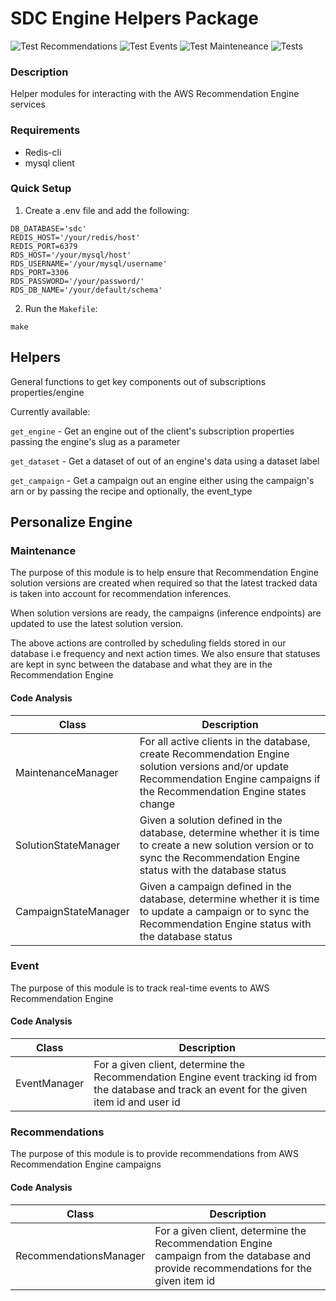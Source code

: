 # SDC Engine Helpers Package
![Test Recommendations](https://github.com/RingierIMU/sdc-recommend-engine-helpers/workflows/Test%20Recommendations/badge.svg)
![Test Events](https://github.com/RingierIMU/sdc-recommend-engine-helpers/workflows/Test%20Events/badge.svg)
![Test Mainteneance](https://github.com/RingierIMU/sdc-recommend-engine-helpers/workflows/Test%20Mainteneance/badge.svg)
![Tests](https://github.com/RingierIMU/sdc-recommend-engine-helpers/workflows/Tests/badge.svg)
### Description

Helper modules for interacting with the AWS Recommendation Engine services

### Requirements

- Redis-cli
- mysql client

### Quick Setup

1. Create a .env file and add the following:

```
DB_DATABASE='sdc'
REDIS_HOST='/your/redis/host'
REDIS_PORT=6379
RDS_HOST='/your/mysql/host'
RDS_USERNAME='/your/mysql/username'
RDS_PORT=3306
RDS_PASSWORD='/your/password/'
RDS_DB_NAME='/your/default/schema'
```

2. Run the `Makefile`:

```
make
```

## Helpers

General functions to get key components out of subscriptions properties/engine

Currently available:

`get_engine` - Get an engine out of the client's subscription properties passing the engine's slug as a parameter

`get_dataset` - Get a dataset of out of an engine's data using a dataset label

`get_campaign` - Get a campaign out an engine either using the campaign's arn or by passing the recipe and optionally, 
the event_type


## Personalize Engine

### Maintenance

The purpose of this module is to help ensure that Recommendation Engine solution versions
are created when required so that the latest tracked data is taken into account
for recommendation inferences.

When solution versions are ready, the campaigns (inference endpoints) are updated
to use the latest solution version.

The above actions are controlled by scheduling fields stored in our database i.e
frequency and next action times. We also ensure that statuses are kept in sync between 
the database and what they are in the Recommendation Engine

#### Code Analysis

| Class                | Description   |    
| -------------------- | ------------- |  
| MaintenanceManager   | For all active clients in the database, create Recommendation Engine solution versions and/or update Recommendation Engine campaigns if the Recommendation Engine states change
| SolutionStateManager | Given a solution defined in the database, determine whether it is time to create a new solution version or to sync the Recommendation Engine status with the database status 
| CampaignStateManager | Given a campaign defined in the database, determine whether it is time to update a campaign or to sync the Recommendation Engine status with the database status

### Event

The purpose of this module is to track real-time events to AWS Recommendation Engine

#### Code Analysis

| Class        | Description   |    
| -------------| ------------- |  
| EventManager | For a given client, determine the Recommendation Engine event tracking id from the database and track an event for the given item id and user id

### Recommendations

The purpose of this module is to provide recommendations from AWS Recommendation Engine campaigns

#### Code Analysis

| Class                  | Description   |    
| ---------------------- | ------------- |  
| RecommendationsManager | For a given client, determine the Recommendation Engine campaign from the database and provide recommendations for the given item id